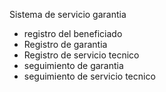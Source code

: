 
 Sistema de servicio garantia

  - registro del beneficiado
  - Registro de garantia 
  - Registro de servicio tecnico 
  - seguimiento de garantia  
  - seguimiento de servicio tecnico 
